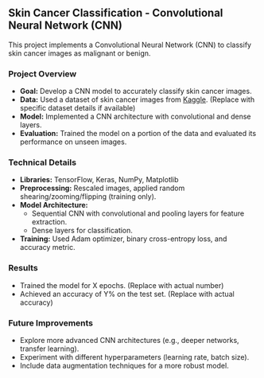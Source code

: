 ## Skin Cancer Classification - Convolutional Neural Network (CNN)

This project implements a Convolutional Neural Network (CNN) to classify skin cancer images as malignant or benign. 

### Project Overview

* **Goal:** Develop a CNN model to accurately classify skin cancer images.
* **Data:** Used a dataset of skin cancer images from [Kaggle](https://www.kaggle.com/). (Replace with specific dataset details if available)
* **Model:** Implemented a CNN architecture with convolutional and dense layers.
* **Evaluation:** Trained the model on a portion of the data and evaluated its performance on unseen images.

### Technical Details

* **Libraries:** TensorFlow, Keras, NumPy, Matplotlib
* **Preprocessing:** Rescaled images, applied random shearing/zooming/flipping (training only).
* **Model Architecture:**
    * Sequential CNN with convolutional and pooling layers for feature extraction.
    * Dense layers for classification.
* **Training:** Used Adam optimizer, binary cross-entropy loss, and accuracy metric.

### Results

* Trained the model for X epochs. (Replace with actual number)
* Achieved an accuracy of Y% on the test set. (Replace with actual accuracy)

### Future Improvements

* Explore more advanced CNN architectures (e.g., deeper networks, transfer learning).
* Experiment with different hyperparameters (learning rate, batch size).
* Include data augmentation techniques for a more robust model.
